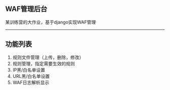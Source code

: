 ## WAF管理后台
某训练营的大作业，基于django实现WAF管理

---
## 功能列表
1. 规则文件管理（上传，删除，修改）
2. 规则管理，指定需要生效的规则
3. IP黑/白名单设置
4. URL黑/白名单设置
5. WAF日志解析显示